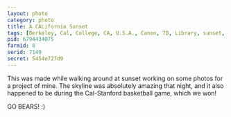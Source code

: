 ```yaml
---
layout: photo
category: photo
title: A CALifornia Sunset
tags: [Berkeley, Cal, College, CA, U.S.A., Canon, 7D, Library, sunset, UCB, cycomachead, night, UC, trees, Michael Ball, UC Berkeley, Canon 7D, landscape, Caon EF 70-200 f2.8L IS, HDR, HDRI, 1, Doe, ]
pid: 6794434075
farmid: 8
serid: 7149
secret: 5454e727d9
---
```


This was made while walking around at sunset working on some photos for a project of mine. The skyline was absolutely amazing that night, and it also happened to be during the Cal-Stanford basketball game, which we won!

GO BEARS! :)
